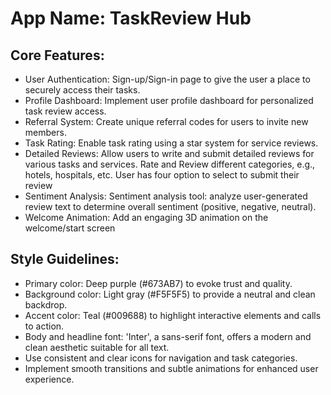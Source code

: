# **App Name**: TaskReview Hub

## Core Features:

- User Authentication: Sign-up/Sign-in page to give the user a place to securely access their tasks.
- Profile Dashboard: Implement user profile dashboard for personalized task review access.
- Referral System: Create unique referral codes for users to invite new members.
- Task Rating: Enable task rating using a star system for service reviews.
- Detailed Reviews: Allow users to write and submit detailed reviews for various tasks and services. Rate and Review different categories, e.g., hotels, hospitals, etc. User has four option to select to submit their review
- Sentiment Analysis: Sentiment analysis tool: analyze user-generated review text to determine overall sentiment (positive, negative, neutral).
- Welcome Animation: Add an engaging 3D animation on the welcome/start screen

## Style Guidelines:

- Primary color: Deep purple (#673AB7) to evoke trust and quality.
- Background color: Light gray (#F5F5F5) to provide a neutral and clean backdrop.
- Accent color: Teal (#009688) to highlight interactive elements and calls to action.
- Body and headline font: 'Inter', a sans-serif font, offers a modern and clean aesthetic suitable for all text.
- Use consistent and clear icons for navigation and task categories.
- Implement smooth transitions and subtle animations for enhanced user experience.